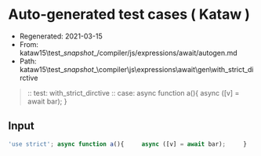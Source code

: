 # Auto-generated test cases ( Kataw )
- Regenerated: 2021-03-15
- From: kataw15\test\__snapshot__/compiler/js/expressions/await/autogen.md
- Path: kataw15\test\__snapshot__\compiler\js\expressions\await\gen\with_strict_dirctive
> :: test: with_strict_dirctive
> :: case: async function a(){     async ([v] = await bar);     }
## Input

`````js
'use strict'; async function a(){     async ([v] = await bar);     }
`````
